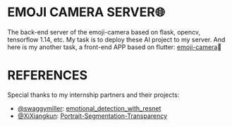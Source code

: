 # EMOJI CAMERA SERVER🌐
The back-end server of the emoji-camera based on flask, opencv, tensorflow 1.14, etc. 
My task is to deploy these AI project to my server. And here is my another task, a front-end APP based on flutter: [emoji-camera](https://github.com/lmy98129/emoji-camera)📸

# REFERENCES
Special thanks to my internship partners and their projects:
* [@swaggymiller](https://github.com/swaggymiller): [emotional_detection_with_resnet](https://github.com/swaggymiller/emotional_detection_with_resnet)
* [@XiXiangkun](https://github.com/XiXiangkun): [Portrait-Segmentation-Transparency](https://github.com/XiXiangkun/Portrait-Segmentation-Transparency) 